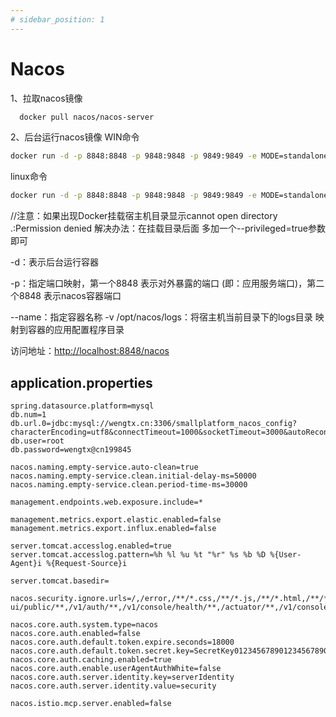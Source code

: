 ```yaml
---
# sidebar_position: 1
---
```

# Nacos

1、拉取nacos镜像

``` bash
  docker pull nacos/nacos-server
```

2、后台运行nacos镜像
WIN命令

``` bash
docker run -d -p 8848:8848 -p 9848:9848 -p 9849:9849 -e MODE=standalone -v G:\gitee\small-platform-cloud\docker\nacos\conf\application.properties:/home/nacos/conf/application.properties -v G:\gitee\small-platform-cloud\docker\nacos\logs:/home/nacos/logs --restart always --name smallplatform-nacos nacos/nacos-server
```

linux命令

``` bash
docker run -d -p 8848:8848 -p 9848:9848 -p 9849:9849 -e MODE=standalone -v /opt/nacos/conf/application.properties:/home/nacos/conf/application.properties -v /opt/nacos/logs:/home/nacos/logs --restart always --name smallplatform-nacos nacos/nacos-server
```

//注意：如果出现Docker挂载宿主机目录显示cannot open directory .:Permission denied
解决办法：在挂载目录后面 多加一个--privileged=true参数即可

-d：表示后台运行容器

-p：指定端口映射，第一个8848 表示对外暴露的端口
(即：应用服务端口)，第二个8848 表示nacos容器端口

--name：指定容器名称
-v /opt/nacos/logs：将宿主机当前目录下的logs目录 映射到容器的应用配置程序目录

访问地址：<http://localhost:8848/nacos>

## application.properties

``` text
spring.datasource.platform=mysql
db.num=1
db.url.0=jdbc:mysql://wengtx.cn:3306/smallplatform_nacos_config?characterEncoding=utf8&connectTimeout=1000&socketTimeout=3000&autoReconnect=true&useUnicode=true&useSSL=false&serverTimezone=UTC
db.user=root
db.password=wengtx@cn199845

nacos.naming.empty-service.auto-clean=true
nacos.naming.empty-service.clean.initial-delay-ms=50000
nacos.naming.empty-service.clean.period-time-ms=30000

management.endpoints.web.exposure.include=*

management.metrics.export.elastic.enabled=false
management.metrics.export.influx.enabled=false

server.tomcat.accesslog.enabled=true
server.tomcat.accesslog.pattern=%h %l %u %t "%r" %s %b %D %{User-Agent}i %{Request-Source}i

server.tomcat.basedir=

nacos.security.ignore.urls=/,/error,/**/*.css,/**/*.js,/**/*.html,/**/*.map,/**/*.svg,/**/*.png,/**/*.ico,/console-ui/public/**,/v1/auth/**,/v1/console/health/**,/actuator/**,/v1/console/server/**

nacos.core.auth.system.type=nacos
nacos.core.auth.enabled=false
nacos.core.auth.default.token.expire.seconds=18000
nacos.core.auth.default.token.secret.key=SecretKey012345678901234567890123456789012345678901234567890123456789
nacos.core.auth.caching.enabled=true
nacos.core.auth.enable.userAgentAuthWhite=false
nacos.core.auth.server.identity.key=serverIdentity
nacos.core.auth.server.identity.value=security

nacos.istio.mcp.server.enabled=false
```
